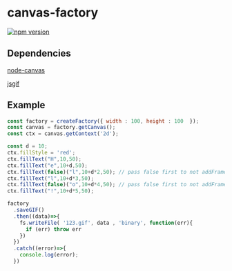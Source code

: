 # canvas-factory
[![npm version](https://img.shields.io/npm/v/canvas-factory.svg?style=flat-square)](https://www.npmjs.com/package/canvas-factory)
## Dependencies
[node-canvas](https://github.com/Automattic/node-canvas)

[jsgif](https://github.com/antimatter15/jsgif/)
## Example
```javascript
const factory = createFactory({ width : 100, height : 100  });
const canvas = factory.getCanvas();
const ctx = canvas.getContext('2d');

const d = 10;
ctx.fillStyle = 'red';
ctx.fillText("H",10,50);
ctx.fillText("e",10+d,50);
ctx.fillText(false)("l",10+d*2,50); // pass false first to not addFrame this ctx
ctx.fillText("l",10+d*3,50);
ctx.fillText(false)("o",10+d*4,50); // pass false first to not addFrame this ctx
ctx.fillText("!",10+d*5,50);

factory
  .saveGIF()
  .then((data)=>{
    fs.writeFile( '123.gif', data , 'binary', function(err){
      if (err) throw err
    })
  })
  .catch((error)=>{
    console.log(error);
  })
```

